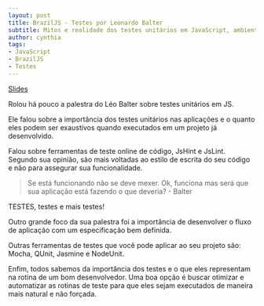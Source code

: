 ```yaml
---
layout: post
title: BrazilJS - Testes por Leonardo Balter
subtitle: Mitos e realidade dos testes unitários em JavaScript, ambientes, cobertura de código e planos sustentáveis de desenvolvimento
author: cynthia
tags:
- JavaScript
- BrazilJS
- Testes
---
```


<a href="http://www.slideshare.net/leobalter/testing-sucks" class="btn">Slides</a>

Rolou há pouco a palestra do Léo Balter sobre testes unitários em JS.

Ele falou sobre a importância dos testes unitários nas aplicações e o quanto eles podem ser exaustivos quando executados em um projeto já desenvolvido.

Falou sobre ferramentas de teste online de código, JsHint e JsLint. Segundo sua opinião, são mais voltadas ao estilo de escrita do seu código e não para assegurar sua funcionalidade. 

> Se está funcionando não se deve mexer. Ok, funciona mas será que sua aplicação está fazendo o que deveria? - Balter

TESTES, testes e mais testes! 

Outro grande foco da sua palestra foi a importância de desenvolver o fluxo de aplicação com um especificação bem definida.

Outras ferramentas de testes que você pode aplicar ao seu projeto são: Mocha, QUnit, Jasmine e NodeUnit.

Enfim, todos sabemos da importância dos testes e o que eles representam na rotina de um bom desenvolvedor. Uma boa opção é buscar otimizar e automatizar as rotinas de teste para que eles sejam executados de maneira mais natural e não forçada.



